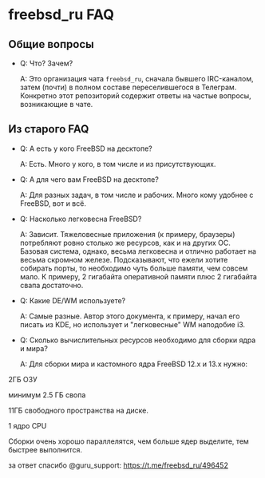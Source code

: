 # freebsd_ru FAQ

## Общие вопросы

* Q: Что? Зачем?

  A: Это организация чата `freebsd_ru`, сначала бывшего IRC-каналом, затем (почти) в полном составе переселившегося в Телеграм. Конкретно этот репозиторий содержит ответы на частые вопросы, возникающие в чате.

## Из старого FAQ
* Q: А есть у кого FreeBSD на десктопе?

  A: Есть. Много у кого, в том числе и из присутствующих.

* Q: А для чего вам FreeBSD на десктопе?

  A: Для разных задач, в том числе и рабочих. Много кому удобнее с FreeBSD, вот и всё.

* Q: Насколько легковесна FreeBSD?

  A: Зависит. Тяжеловесные приложения (к примеру, браузеры) потребляют ровно столько же ресурсов, как и на других ОС. Базовая система, однако, весьма легковесна и отлично работает на весьма скромном железе. Подсказывают, что ежели хотите собирать порты, то необходимо чуть больше памяти, чем совсем мало. К примеру, 2 гигабайта оперативной памяти плюс 2 гигабайта свапа достаточно.

* Q: Какие DE/WM используете?

  A: Самые разные. Автор этого документа, к примеру, начал его писать из KDE, но использует и "легковесные" WM наподобие i3.

* Q: Сколько вычислительных ресурсов необходимо для сборки ядра и мира?

  A:
Для сборки мира и кастомного ядра FreeBSD 12.x и 13.x нужно:

2ГБ ОЗУ

минимум 2.5 ГБ свопа

11ГБ свободного пространства на диске.

1 ядро CPU 

Сборки очень хорошо параллелятся, чем больше ядер выделите, тем быстрее выполнится.

за ответ спасибо @guru_support: https://t.me/freebsd_ru/496452


